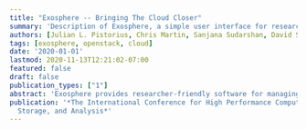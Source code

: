 ```yaml
---
title: "Exosphere -- Bringing The Cloud Closer"
summary: 'Description of Exosphere, a simple user interface for research cloud computing. Presented by Julian as part of the SuperCompCloud workshop at SC20, The International Conference for High Performance Computing, Networking, Storage, and Analysis. Learn more about Exosphere '
authors: [Julian L. Pistorius, Chris Martin, Sanjana Sudarshan, David S. LeBauer]
tags: [exosphere, openstack, cloud]
date: '2020-01-01'
lastmod: 2020-11-13T12:21:02-07:00
featured: false
draft: false
publication_types: ["1"]
abstract: 'Exosphere provides researcher-friendly software for managing computing workloads on OpenStack cloud infrastruc- ture. Exosphere is a user-friendly alternative to Horizon, the default OpenStack graphical interface. Exosphere can be used with most research cloud infrastructure, requiring near-zero custom integration work.'
publication: '*The International Conference for High Performance Computing, Networking,
  Storage, and Analysis*'
---
```

